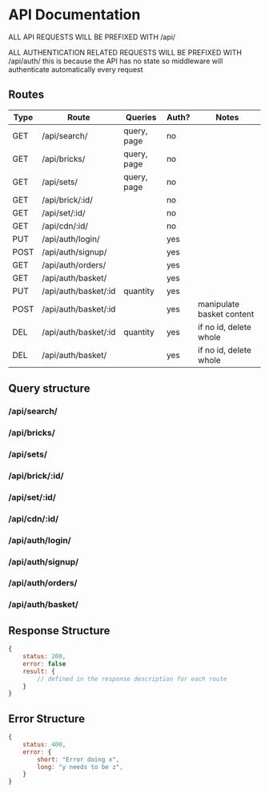 # API Documentation

ALL API REQUESTS WILL BE PREFIXED WITH /api/

ALL AUTHENTICATION RELATED REQUESTS WILL BE PREFIXED WITH /api/auth/
this is because the API has no state so middleware will authenticate
automatically every request

## Routes

| Type | Route | Queries | Auth? | Notes |
| --- | --- | --- | -- | --- |
| GET   | /api/search/          | query, page   | no  | |
| GET   | /api/bricks/          | query, page   | no  | |
| GET   | /api/sets/            | query, page   | no  | |
| GET   | /api/brick/:id/       |               | no  | | 
| GET   | /api/set/:id/         |               | no  | |
| GET   | /api/cdn/:id/         |               | no  | |
| PUT   | /api/auth/login/      |               | yes | |
| POST  | /api/auth/signup/     |               | yes | |
| GET   | /api/auth/orders/     |               | yes | |
| GET   | /api/auth/basket/     |               | yes | |
| PUT   | /api/auth/basket/:id  | quantity      | yes | |
| POST  | /api/auth/basket/:id  |               | yes | manipulate basket content |
| DEL   | /api/auth/basket/:id  | quantity      | yes | if no id, delete whole |
| DEL   | /api/auth/basket/     |               | yes | if no id, delete whole |

## Query structure

### /api/search/
### /api/bricks/
### /api/sets/
### /api/brick/:id/
### /api/set/:id/
### /api/cdn/:id/
### /api/auth/login/
### /api/auth/signup/
### /api/auth/orders/
### /api/auth/basket/

## Response Structure

```js
{
    status: 200,
    error: false
    result: {
        // defined in the response description for each route
    }
}
```

## Error Structure

```js
{
    status: 400,
    error: {
        short: "Error doing x",
        long: "y needs to be z",
    }
}
```


